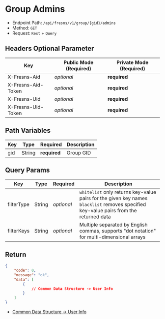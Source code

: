 # Group Admins

- Endpoint Path: `/api/fresns/v1/group/{gid}/admins`
- Method: `GET`
- Request: `Rest` + `Query`

## Headers Optional Parameter

| Key | Public Mode (Required) | Private Mode (Required) |
| --- | --- | --- |
| X-Fresns-Aid | *optional* | **required** |
| X-Fresns-Aid-Token | *optional* | **required** |
| X-Fresns-Uid | *optional* | **required** |
| X-Fresns-Uid-Token | *optional* | **required** |

## Path Variables

| Key | Type | Required | Description |
| --- | --- | --- | --- |
| gid | String | **required** | Group GID |

## Query Params

| Key | Type | Required | Description |
| --- | --- | --- | --- |
| filterType | String | *optional* | `whitelist` only returns key-value pairs for the given key names<br>`blacklist` removes specified key-value pairs from the returned data |
| filterKeys | String | *optional* | Multiple separated by English commas, supports "dot notation" for multi-dimensional arrays |

## Return

```json
{
    "code": 0,
    "message": "ok",
    "data": [
        {
            // Common Data Structure -> User Info
        }
    ]
}
```

- [Common Data Structure -> User Info](../../reference/data/user.md)
